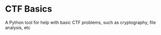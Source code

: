 # CTF Basics
A Python tool for help with basic CTF problems, such as cryptography, file analysis, etc
